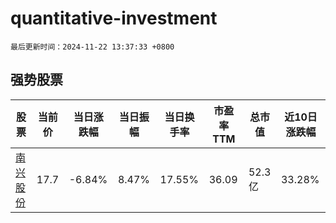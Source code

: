 # quantitative-investment

`最后更新时间：2024-11-22 13:37:33 +0800`

## 强势股票

|股票|当前价|当日涨跌幅|当日振幅|当日换手率|市盈率TTM|总市值|近10日涨跌幅|
|----|----|----|----|----|----|----|----|
|[南兴股份](https://xueqiu.com/S/SZ002757)|17.7|-6.84%|8.47%|17.55%|36.09|52.3亿|33.28%|
